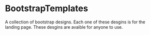 # BootstrapTemplates
A collection of bootstrap designs. Each one of these desgins is for the landing page. These desgins are avaible for anyone to use.  
